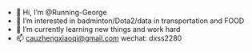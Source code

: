 - 👋 Hi, I’m @Running-George
- 👀 I’m interested in badminton/Dota2/data in transportation and FOOD
- 🌱 I’m currently learning new things and work hard
- 📫 cauzhengxiaoqi@gmail.com wechat: dxss2280

<!---
Running-George/Running-George is a ✨ special ✨ repository because its `README.md` (this file) appears on your GitHub profile.
You can click the Preview link to take a look at your changes.
--->
